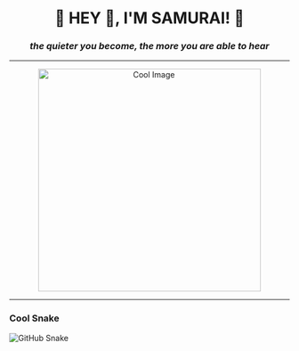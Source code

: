 <h1 align="center">🚀 HEY 👋, I'M SAMURAI! 🚀</h1>
<h3 align="center"><em>the quieter you become, the more you are able to hear</em></h3>

---

<p align="center">
  <img src="![samurai](https://github.com/user-attachments/assets/ca61ae68-27da-4c68-be34-828170bd9016)()
" alt="Cool Image" width="400" />
</p>

---

### Cool Snake 

![GitHub Snake](https://raw.githubusercontent.com/sm-ri/sm-ri/output/github-contribution-grid-snake-dark.svg)



